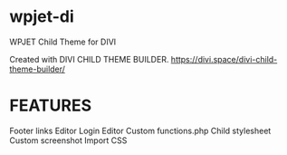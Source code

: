 # wpjet-di
WPJET Child Theme for DIVI

Created with DIVI CHILD THEME BUILDER.
https://divi.space/divi-child-theme-builder/

# FEATURES
Footer links Editor
Login Editor
Custom functions.php
Child stylesheet
Custom screenshot
Import CSS
